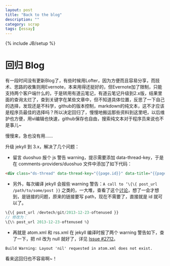 ```yaml
---
layout: post
title: "Back to the blog"
description: ""
category: scrap
tags: [essay]
---
```

{% include JB/setup %}

# 回归 Blog

有一段时间没有更新Blog了，有些时候用Lofter，因为方便而且容易分享，而技术、思路的收集则用Evernote，本来用得还挺好的，但Evernote加了限制，只能支持两个客户端什么的，于是转用有道云笔记，有道云笔记升级到2.x版，结果里面的查询太烂了，查到关键字在某些文章中，但不知道具体位置，反思了一下自己的选择，发现还是不科学，github的版本控制，markdown的纯文本，这不才应该是程序员最佳的选择吗？所以决定回归了，慢慢地搬运那些资料到这里吧，以后维护也方便，用vi编辑也快速，github保存也自由，搜索纯文本对于程序员来说也不是事儿~

慢慢来，急也没有用……

升级 jekyll 到 3.x，解决了几个问题：

- 留言 duoshuo 报个 js 警告 warning，提示需要添加 data-thread-key，于是在 comments-providers/duoshuo 文件中添加了如下代码：

```html
<div class="ds-thread" data-thread-key="{{page.id}}" data-title="{{page.title}}"></div>
```

- 另外，每次编译 jekyll 会报些 warning 警告：`A call to ‘\{\{ post_url /path/to/some/post }}` 之类的，一大堆，查看了这个[讨论](https://talk.jekyllrb.com/t/jekyll-3-0-deprecation-a-call-to-post-url/1420)，想了一会才想到，是链接的问题，原来的链接要写 path，现在不需要了，直接就是 id 就可以了。

```javascript
\{\{ post_url /devtech/git/2013-12-23-oftenused }}
// 修改为：
\{\% post_url 2013-12-23-oftenused %}
```

- 再就是 atom.xml 和 rss.xml 在 jekyll 编译时报了两个 warning 警告如下，查了一下，把 nil 改为 null 就好了，详见 [Issue #2712](https://github.com/jekyll/jekyll/issues/2712)。

```
Build Warning: Layout 'nil' requested in atom.xml does not exist.
```

看来这回归也不容易啊~！
